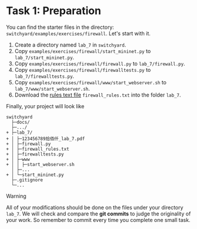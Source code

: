 # Task 1: Preparation

You can find the starter files in the directory: `switchyard/examples/exercises/firewall`. Let's start with it.

1. Create a directory named `lab_7` in `switchyard`.
2. Copy `examples/exercises/firewall/start_mininet.py` to `lab_7/start_mininet.py`.
3. Copy `examples/exercises/firewall/firewall.py` to `lab_7/firewall.py`.
4. Copy `examples/exercises/firewall/firewalltests.py` to `lab_7/firewalltests.py`.
5. Copy `examples/exercises/firewall/www/start_webserver.sh` to `lab_7/www/start_webserver.sh`.
6. Download the [rules text file](https://box.nju.edu.cn/d/123a70ac8ff34595b18f/) `firewall_rules.txt` into the folder `lab_7`.


Finally, your project will look like

```
switchyard
  ├─docs/
  ├─.../
+ ├─lab_7/
+ │ ├─123456789拾佰仟_lab_7.pdf
+ │ ├─firewall.py
+ │ ├─firewall_rules.txt
+ │ ├─firewalltests.py
+ │ ├─www
+ │ │ ├─start_webserver.sh
  │ ├─...
+ │ └─start_mininet.py
  ├─.gitignore
  └─...
```

> [!WARNING]
> All of your modifications should be done on the files under your directory `lab_7`. We will check and compare the **git commits** to judge the originality of your work. So remember to commit every time you complete one small task.
